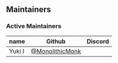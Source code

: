 ## Maintainers

### Active Maintainers
| name            | Github                                               | Discord       |
|-----------------|------------------------------------------------------|---------------|
| Yuki I          | [@MonolithicMonk](https://github.com/MonolithicMonk) |               |